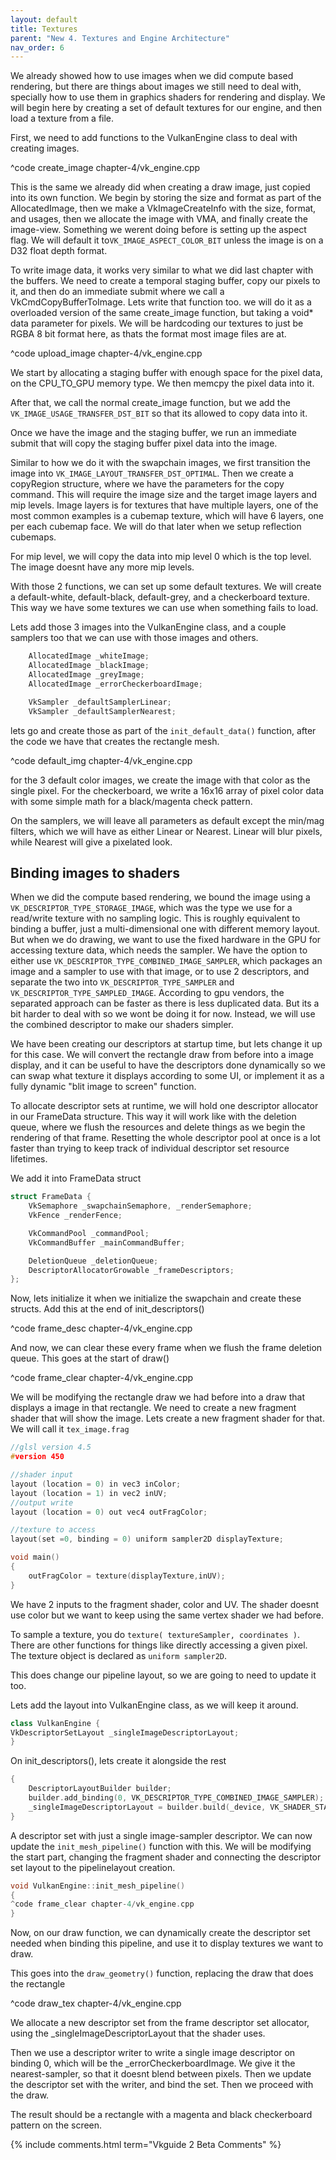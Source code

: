 ```yaml
---
layout: default
title: Textures
parent: "New 4. Textures and Engine Architecture"
nav_order: 6
---
```


We already showed how to use images when we did compute based rendering, but there are things about images we still need to deal with, specially how to use them in graphics shaders for rendering and display. We will begin here by creating a set of default textures for our engine, and then load a texture from a file.

First, we need to add functions to the VulkanEngine class to deal with creating images.

^code create_image chapter-4/vk_engine.cpp

This is the same we already did when creating a draw image, just copied into its own function. We begin by storing the size and format as part of the AllocatedImage, then we make a VkImageCreateInfo with the size, format, and usages, then we allocate the image with VMA, and finally create the image-view. Something we werent doing before is setting up the aspect flag. We will default it to`VK_IMAGE_ASPECT_COLOR_BIT` unless the image is on a D32 float depth format. 

To write image data, it works very similar to what we did last chapter with the buffers. We need to create a temporal staging buffer, copy our pixels to it, and then do an immediate submit where we call a VkCmdCopyBufferToImage. Lets write that function too. we will do it as a overloaded version of the same create_image function, but taking a void* data parameter for pixels. We will be hardcoding our textures to just be RGBA 8 bit format here, as thats the format most image files are at.

^code upload_image chapter-4/vk_engine.cpp

We start by allocating a staging buffer with enough space for the pixel data, on the CPU_TO_GPU memory type. We then memcpy the pixel data into it.

After that, we call the normal create_image function, but we add the `VK_IMAGE_USAGE_TRANSFER_DST_BIT` so that its allowed to copy data into it.

Once we have the image and the staging buffer, we run an immediate submit that will copy the staging buffer pixel data into the image. 

Similar to how we do it with the swapchain images, we first transition the image into `VK_IMAGE_LAYOUT_TRANSFER_DST_OPTIMAL`. Then we create a copyRegion structure, where we have the parameters for the copy command. This will require the image size and the target image layers and mip levels. Image layers is for textures that have multiple layers, one of the most common examples is a cubemap texture, which will have 6 layers, one per each cubemap face. We will do that later when we setup reflection cubemaps.

For mip level, we will copy the data into mip level 0 which is the top level. The image doesnt have any more mip levels.


With those 2 functions, we can set up some default textures. We will create a default-white, default-black, default-grey, and a checkerboard texture. This way we have some textures we can use when something fails to load.

Lets add those 3 images into the VulkanEngine class, and a couple samplers too that we can use with those images and others.

```cpp
	AllocatedImage _whiteImage;
	AllocatedImage _blackImage;
	AllocatedImage _greyImage;
	AllocatedImage _errorCheckerboardImage;

    VkSampler _defaultSamplerLinear;
	VkSampler _defaultSamplerNearest;
```

lets go and create those as part of the `init_default_data()` function, after the code we have that creates the rectangle mesh.

^code default_img chapter-4/vk_engine.cpp

for the 3 default color images, we create the image with that color as the single pixel. For the checkerboard, we write a 16x16 array of pixel color data with some simple math for a black/magenta check pattern.

On the samplers, we will leave all parameters as default except the min/mag filters, which we will have as either Linear or Nearest. Linear will blur pixels, while Nearest will give a pixelated look.

## Binding images to shaders
When we did the compute based rendering, we bound the image using a `VK_DESCRIPTOR_TYPE_STORAGE_IMAGE`, which was the type we use for a read/write texture with no sampling logic. This is roughly equivalent to binding a buffer, just a multi-dimensional one with different memory layout. But when we do drawing, we want to use the fixed hardware in the GPU for accessing texture data, which needs the sampler. We have the option to either use `VK_DESCRIPTOR_TYPE_COMBINED_IMAGE_SAMPLER`, which packages an image and a sampler to use with that image, or to use 2 descriptors, and separate the two into `VK_DESCRIPTOR_TYPE_SAMPLER` and `VK_DESCRIPTOR_TYPE_SAMPLED_IMAGE`. According to gpu vendors, the separated approach can be faster as there is less duplicated data. But its a bit harder to deal with so we wont be doing it for now. Instead, we will use the combined descriptor to make our shaders simpler. 

We have been creating our descriptors at startup time, but lets change it up for this case. We will convert the rectangle draw from before into a image display, and it can be useful to have the descriptors done dynamically so we can swap what texture it displays according to some UI, or implement it as a fully dynamic "blit image to screen" function. 

To allocate descriptor sets at runtime, we will hold one descriptor allocator in our FrameData structure. This way it will work like with the deletion queue, where we flush the resources and delete things as we begin the rendering of that frame. Resetting the whole descriptor pool at once is a lot faster than trying to keep track of individual descriptor set resource lifetimes.

We add it into FrameData struct

```cpp
struct FrameData {
	VkSemaphore _swapchainSemaphore, _renderSemaphore;
	VkFence _renderFence;

	VkCommandPool _commandPool;
	VkCommandBuffer _mainCommandBuffer;

	DeletionQueue _deletionQueue;
	DescriptorAllocatorGrowable _frameDescriptors;
};
```

Now, lets initialize it when we initialize the swapchain and create these structs. Add this at the end of init_descriptors()

^code frame_desc chapter-4/vk_engine.cpp

And now, we can clear these every frame when we flush the frame deletion queue. This goes at the start of draw()

^code frame_clear chapter-4/vk_engine.cpp

We will be modifying the rectangle draw we had before into a draw that displays a image in that rectangle. We need to create a new fragment shader that will show the image. Lets create a new fragment shader for that. We will call it `tex_image.frag`

```c
//glsl version 4.5
#version 450

//shader input
layout (location = 0) in vec3 inColor;
layout (location = 1) in vec2 inUV;
//output write
layout (location = 0) out vec4 outFragColor;

//texture to access
layout(set =0, binding = 0) uniform sampler2D displayTexture;

void main() 
{
	outFragColor = texture(displayTexture,inUV);
}
```

We have 2 inputs to the fragment shader, color and UV. The shader doesnt use color but we want to keep using the same vertex shader we had before.

To sample a texture, you do `texture( textureSampler, coordinates )`. There are other functions for things like directly accessing a given pixel. The texture object is declared as `uniform sampler2D`. 

This does change our pipeline layout, so we are going to need to update it too. 

Lets add the layout into VulkanEngine class, as we will keep it around.

```cpp
class VulkanEngine {
VkDescriptorSetLayout _singleImageDescriptorLayout;
}
```

On init_descriptors(), lets create it alongside the rest


```cpp
{
	DescriptorLayoutBuilder builder;
	builder.add_binding(0, VK_DESCRIPTOR_TYPE_COMBINED_IMAGE_SAMPLER);
	_singleImageDescriptorLayout = builder.build(_device, VK_SHADER_STAGE_FRAGMENT_BIT);
}
```

A descriptor set with just a single image-sampler descriptor. We can now update the `init_mesh_pipeline()` function with this. We will be modifying the start part, changing the fragment shader and connecting the descriptor set layout to the pipelinelayout creation.

```cpp
void VulkanEngine::init_mesh_pipeline()
{
^code frame_clear chapter-4/vk_engine.cpp
}
```

Now, on our draw function, we can dynamically create the descriptor set needed when binding this pipeline, and use it to display textures we want to draw.

This goes into the `draw_geometry()` function, replacing the draw that does the rectangle

^code draw_tex chapter-4/vk_engine.cpp

We allocate a new descriptor set from the frame descriptor set allocator, using the _singleImageDescriptorLayout that the shader uses.

Then we use a descriptor writer to write a single image descriptor on binding 0, which will be the _errorCheckerboardImage. We give it the nearest-sampler, so that it doesnt blend between pixels. Then we update the descriptor set with the writer, and bind the set. Then we proceed with the draw.

The result should be a rectangle with a magenta and black checkerboard pattern on the screen.


{% include comments.html term="Vkguide 2 Beta Comments" %}